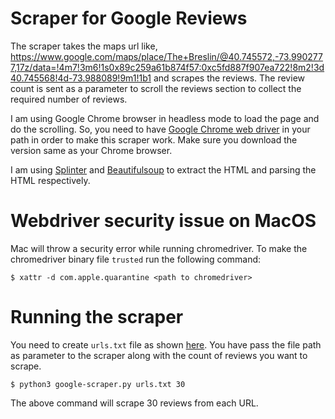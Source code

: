 # Scraper for Google Reviews
The scraper takes the maps url like, https://www.google.com/maps/place/The+Breslin/@40.745572,-73.9902777,17z/data=!4m7!3m6!1s0x89c259a61b874f57:0xc5fd887f907ea722!8m2!3d40.745568!4d-73.988089!9m1!1b1 and scrapes the reviews. The review count is sent as a parameter to scroll the reviews section to collect the required number of reviews.

I am using Google Chrome browser in headless mode to load the page and do the scrolling. So, you need to have [Google Chrome web driver](https://chromedriver.chromium.org/downloads) in your path in order to make this scraper work. Make sure you download the version same as your Chrome browser.

I am using [Splinter](https://splinter.readthedocs.io/en/latest/) and [Beautifulsoup](https://www.crummy.com/software/BeautifulSoup/bs4/doc/) to extract the HTML and parsing the HTML respectively.

# Webdriver security issue on MacOS
Mac will throw a security error while running chromedriver. To make the chromedriver binary file `trusted` run the following command:
```shell
$ xattr -d com.apple.quarantine <path to chromedriver>
```
# Running the scraper
You need to create `urls.txt` file as shown [here](https://github.com/saisyam/google-reviews-scraper/blob/main/urls.txt). You have pass the file path as parameter to the scraper along with the count of reviews you want to scrape.

```shell
$ python3 google-scraper.py urls.txt 30
```
The above command will scrape 30 reviews from each URL.